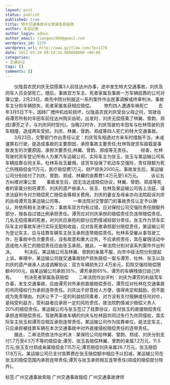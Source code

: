 ```yaml
---
layout: post
status: publish
published: true
title: 特大交通事故诉讼家属各获赔偿
author: 本站记者
author_login: admin
author_email: jiangwei909@gmail.com
wordpress_id: 1276
wordpress_url: http://www.gzjtlaw.com/?p=1276
date: 2011-05-29 09:14:24.000000000 +08:00
categories:
- 交通诉讼
tags: []
comments: []
---
```

　　仪陇县农民刘庆无偿搭乘3人前往达州办事，途中发生特大交通事故，刘庆及同车人员全部死亡。随后，事故双方车主、死者家属及事故一方车辆挂靠的公司对簿公堂。2月23日，南充中院分别就这一系列案件作出民事调解或终审判决，事故车主分担车辆损失，死者家属各获相应赔偿。　　惨烈四人遭遇车祸死亡　　去年3月5日下午，因砖厂搅拌机齿轮损坏，仪陇县农民刘庆受岳父母之托，驾驶岳母谭芳所有的丰田车前往达州购买齿轮。出发时，刘庆无偿搭乘了林翼、曾韵、郑成(谭芳之子，与刘庆同时受托)。当晚22时许，刘庆驾驶的丰田车与杜林驾驶的货车相撞，造成两车受损，刘庆、林翼、曾韵、郑成等四人死亡的特大交通事故。　　3月23日，交警部门作出责任认定：刘庆驾车相遇对方来车时措施不当，未减速靠右行驶，是造成事故的主要原因，承担事故主要责任;杜林驾驶货车超载是事故发生的次要原因，承担次要责任;林翼、曾韵、郑成等无责任。　　经查，杜林驾驶的货车登记所有人为某汽车运输公司，实际车主为张玉，张玉与某运输公司系车辆挂靠合同关系，杜林系张玉雇佣。该货车投保了机动车交强险，责任限额为死亡伤残赔偿金11万元，医疗赔偿费1万元，财产损失2000元。事故发生后，某运输公司分别给付了刘庆、曾韵、郑成、林翼的丧葬费1.4万元至1.6万元。　　诉讼五方纠缠对簿公堂　　事故发生后，因无法达成赔偿协议，林翼、曾韵、郑成等死者的家属分别将谭芳、刘庆的遗产继承人、张玉、杜林及某运输公司告上法庭，请求法庭判令对方赔偿死亡赔偿金等相关费用。刘庆的妻女及母亲亦向法院起诉刘庆的岳母谭芳及某运输公司等。　　一审法院对交警部门的事故责任认定予以确认，并依照相关法律认为：事故车双方均有过错，应对保险公司交强险责任限额外部分，按各自过错比例承担责任。谭芳应对刘庆承担的赔偿责任负连带赔偿责任。几名无偿搭乘的死者，对刘庆应承担的部分应酌情减轻部分责任。张玉作为货车实际车主对事故车进行实际支配和收益，应对各死者承担部分赔偿责任，某运输公司为登记车主，应与挂靠车辆车主张玉承担连带赔偿责任。杜林系受雇从事驾驶工作，在事故中负次要责任，没有故意和重大过失，不应承担责任，其在雇佣活动中造成他人死亡的赔偿责任应由张玉承担。据此，一审法院分别对该系列案件作出判决。　　判决后，某运输公司及林翼、曾韵的亲属不服，向市中级法院分别提起上诉。审理中，某运输公司就交通事故财产损失赔偿一案与谭芳、杜林、张玉以及刘庆的遗产继承人达成调解协议：双方车辆损失22.4万余元，扣除交强险赔偿限额4000元，由某运输公司承担35%，谭芳承担65%，谭芳的车辆残值归自己所有。　　判决死者家属各获赔偿　　二审法院作出评判：刘庆为谭芳的利益驾车办事，发生交通事故，应由谭芳对外承担直接赔偿责任，谭芳应对杜林在交通事故的共同侵权行为承担连带责任。刘庆出于好意给人方便，值得肯定和鼓励，但不能成为免责理由。刘庆让予了一定的利益给同乘者，对方没有支付报酬或任何对价，是纯受利益方，受利益者应承担一定的风险责任，故法院酌情减少赔偿义务人20%的赔偿责任。某运输公司与张玉签订了挂靠协议，应对张玉的直接赔偿责任承担连带赔偿责任。驾驶两事故车辆的刘庆与杜林因共同过失行为共同侵权，其实际车主张玉和谭芳应相互承担连带责任。某运输公司作为挂靠单位，是法定车主，只应承担被挂靠车辆在本次交通事故中对外直接侵权赔偿责任的连带责任。　　据此，二审法院依法作出判决：某保险公司给林翼、曾韵、郑成、刘庆分别支付1.7万至4.5万不等的赔偿金;谭芳、张玉各赔偿林翼、曾韵的亲属7.2万元、11.5万元;张玉支付郑成亲属赔偿金7.15万元;谭芳赔偿刘庆亲属26.7万元，张玉赔偿17.8万元。某运输公司已支付丧葬费在张玉赔偿额中相应予以扣减，某运输公司在张玉的赔偿范围内承担连带责任;谭芳与张玉承担相互连带责任(郑成的赔偿部分除外)。标签:广州交通事故索赔 广州交通事故赔偿 广州交通事故律师
